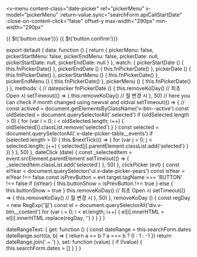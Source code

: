 <v-menu
  content-class="date-picker"
  ref="pickerMenu"
  v-model="pickerMenu"
  :return-value.sync="searchForm.apiCallStartDate"
  :close-on-content-click="false"
  offset-y
  max-width="290px"
  min-width="290px"
>
  <template v-slot:activator="{ on }">
    <v-text-field
      class="default text-field-date pr-0"
      v-model='dateRangeText'
      label="전송일시"
      placeholder="YYYY.MM.DD - YYYY.MM.DD"
      v-on="on"
      readonly
      clearable
      @click="clickPicker"
    >
    </v-text-field>
  </template>
  <div @click="clickPicker">
    <v-date-picker
      v-model="searchForm.apiCallStartDate"
      range
      no-title
      scrollable
      :event-color="
        date =>
          date == searchForm.apiCallStartDate[0]
            ? ['startDate']
            : date == searchForm.apiCallStartDate[1]
            ? ['endDate']
            : ''
      "
      :events="searchForm.apiCallStartDate"
      :date-format="date => new Date(date).toDateString()"
      :locale="$i18n.locale"
      :picker-date.sync="pickerDate"
      @click:date="dateClick"
    >
      <v-spacer></v-spacer>
      <v-btn text :ripple="false" color="pink" @click="pickerMenu = false">{{ $t('button.close')}}</v-btn>
      <v-btn text :ripple="false" color="pink" @click="$refs.pickerMenu.save(searchForm.apiCallStartDate)">{{ $t('button.confirm')}}</v-btn>
    </v-date-picker>
  </div>
</v-menu>

<date-multi-picker
  v-model="searchForm.apiCallStartDate"
  :id="'text-apiCallStartDate'"
  :teleport="true"
/>

export default {
  data: function () {
    return {
      pickerMenu: false,
      pickerStartMenu: false,
      pickerEndMenu: false,
      pickerDate: null,
      pickerStartDate: null,
      pickerEndDate: null
    }
  },
  watch: {
    pickerStartDate () {
      this.fnPickerDate()
    },
    pickerEndDate () {
      this.fnPickerDate()
    },
    pickerDate () {
      this.fnPickerDate()
    },
    pickerStartMenu () {
      this.fnPickerDate()
    },
    pickerEndMenu () {
      this.fnPickerDate()
    },
    pickerMenu () {
      this.fnPickerDate()
    }
  },
  methods: {
    // datepicker
    fnPickerDate () {
      this.removeKoDay() // 최초 Open 시
      setTimeout(() => {
        this.removeKoDay() // 월 변경 시
      }, 50)
      // here you can check if month changed using newval and oldval
      setTimeout(() => {
        // const actived = document.getElementsByClassName('v-btn--active')
        const oldSelected = document.querySelectorAll('.selected')
        if (oldSelected.length > 0) {
          for (var i = 0; i < oldSelected.length; i++) {
            oldSelected[i].classList.remove('selected')
          }
        }
        const selected = document.querySelectorAll('.v-date-picker-table__events')
        if (selected.length > 0) {
          this.$nextTick(() => {
            for (var j = 0; j < selected.length; j++) {
              selected[j].parentElement.classList.add('selected')
            }
          })
        }
      }, 50)
    },
    dateClick (date) {
      const _selectedItem = event.srcElement.parentElement
      setTimeout(() => {
        _selectedItem.classList.add('selected')
      }, 50)
    },
    clickPicker (evt) {
      const elYear = document.querySelector('ul.v-date-picker-years')
      const isYear = elYear !== false
      const isPrevButton = evt.target.tagName === 'BUTTON' !== false
      if (isYear) {
        this.buttonShow = isPrevButton !== true
      } else {
        this.buttonShow = true
      }
      this.removeKoDay() // 최초 Open 시
      setTimeout(() => {
        this.removeKoDay() // 월 변경 시
      }, 50)
    },
    removeKoDay () {
      const regDay = new RegExp('일')
      const el = document.querySelectorAll('div.v-btn__content')
      for (var i = 0; i < el.length; i++) {
        el[i].innerHTML = el[i].innerHTML.replace(regDay, '')
      }
    }
  }
}

dateRangeText: {
  get: function () {
    const dateRange = this.searchForm.dates
    dateRange.sort((a, b) => { return a >= b ? a === b ? 0 : 1 : -1 })
    return dateRange.join(' ~ ')
  },
  set: function (value) {
    if (!value) {
      this.searchForm.dates = []
    }
  }
}

